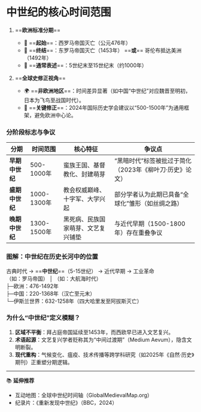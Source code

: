 # **中世纪的核心时间范围**

1. ==&zwnj;**欧洲标准分期**&zwnj;==  
   - 🏰 ==&zwnj;**起始**&zwnj;==：西罗马帝国灭亡（公元476年）  
   - 🏰 ==&zwnj;**终结**&zwnj;==：东罗马帝国灭亡（1453年） ==&zwnj;**或**&zwnj;== 哥伦布抵达美洲（1492年）  
   - 📅 ==&zwnj;**通常表述**&zwnj;==：5世纪末至15世纪末（约1000年）  

2. ==&zwnj;**全球史修正视角**&zwnj;==  
   - 🌍 ==&zwnj;**非欧洲地区**&zwnj;==：时间差异显著（如中国“中世纪”对应魏晋至明初，日本为飞鸟至战国时代）。  
   - 🔄 ==&zwnj;**关键修正**&zwnj;==：2024年国际历史学会建议以“500-1500年”为通用框架，避免欧洲中心论。  

### ‌**分阶段标志与争议**‌

| ‌**分期**‌       | ‌**时间范围**‌ | ‌**核心特征**‌                       | ‌**争议点**‌                                              |
| -------------- | ------------ | ---------------------------------- | ------------------------------------------------------- |
| ‌**早期中世纪**‌ | 500-1000年   | 蛮族王国、基督教化、封建萌芽       | “黑暗时代”标签被批过于简化（2023年《柳叶刀·历史》论文） |
| ‌**盛期中世纪**‌ | 1000-1300年  | 教会权威巅峰、十字军、大学兴起     | 部分学者认为此期已具备“全球化”雏形（如丝绸之路）        |
| ‌**晚期中世纪**‌ | 1300-1500年  | 黑死病、民族国家萌芽、文艺复兴铺垫 | 与近代早期（1500-1800年）存在重叠争议                   |

### ‌**图解：中世纪在历史长河中的位置**

古典时代 → ==&zwnj;**中世纪**&zwnj;==（5-15世纪） → 近代早期 → 工业革命  
（如：罗马帝国）   │               （如：大航海时代）  
                   ├─欧洲：476-1492年  
                   ├─中国：220-1368年（汉亡至元末）  
                   └─伊斯兰世界：632-1258年（四大哈里发至阿拔斯灭亡）  

### **为什么“中世纪”定义模糊？**‌

1. ‌**区域不平衡**‌：拜占庭帝国延续至1453年，而西欧早已进入文艺复兴。
2. ‌**术语起源**‌：文艺复兴学者贬称其为“中间过渡期”（Medium Aevum），隐含文明断裂。
3. ‌**现代重构**‌：气候变化、瘟疫、技术传播等跨学科研究（如2025年《自然·历史》期刊）正重塑分期逻辑。

------

📚 ‌**延伸推荐**‌

- 互动地图：全球中世纪时间轴（GlobalMedievalMap.org）
- 纪录片：《重新发现中世纪》（BBC，2024）